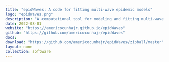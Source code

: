```yaml
---
title: "epidWaves: A code for fitting multi-wave epidemic models"
logo: "epidWaves.png"
description: "A computational tool for modeling and fitting multi-wave epidemic scenarios. It allows researchers to analyze the temporal evolution of epidemics by considering multiple outbreak waves, using a user-friendly MATLAB implementation."
date: 2022-08-01
website: "https://americocunhajr.github.io/epidWaves"
github: "https://github.com/americocunhajr/epidWaves"
docs: 
download: "https://github.com/americocunhajr/epidWaves/zipball/master"
layout: none
collection: software
---
```

